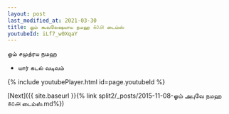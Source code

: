 ```yaml
---
layout: post
last_modified_at: 2021-03-30
title: ஓம் கூவலேஷயாய நமஹ ௧௦௮ டைம்ஸ்
youtubeId: iLf7_w0XqaY
---
```

 
 
 ஓம் சமுத்ரய நமஹ  
 
 -  யார் கடல் வடிவம் 
 
  
 
  
 
 
 
 
 
 


{% include youtubePlayer.html id=page.youtubeId %}
 
[Next]({{ site.baseurl }}{% link  split2/_posts/2015-11-08-ஓம் அபுவே நமஹ ௧௦௮ டைம்ஸ்.md%})
 
